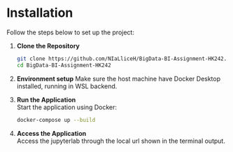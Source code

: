# Installation

Follow the steps below to set up the project:

1. **Clone the Repository**  
    ```bash
    git clone https://github.com/NIaLliceH/BigData-BI-Assignment-HK242.git
    cd BigData-BI-Assignment-HK242
    ```

2. **Environment setup**
    Make sure the host machine have Docker Desktop installed, running in WSL backend.

3. **Run the Application**  
    Start the application using Docker:
    ```bash
    docker-compose up --build
    ```

4. **Access the Application**  
    Access the jupyterlab through the local url shown in the terminal output.
